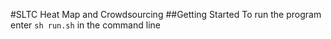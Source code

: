 #SLTC Heat Map and Crowdsourcing
##Getting Started
To run the program enter `sh run.sh` in the command line
